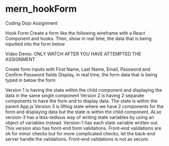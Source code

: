 # mern_hookForm
Coding Dojo Assignment 

Hook Form
Create a form like the following wireframe with a React Component and hooks. Then, show in real time, the data that is being inputted into the form below




Video Demo: ONLY WATCH AFTER YOU HAVE ATTEMPTED THE ASSIGNMENT




 Create form inputs with First Name, Last Name, Email, Password and Confirm Password fields
 Display, in real time, the form data that is being typed in below the form
 
 Version 1 is having the state within the child component and displaying the data in the same single component
 Version 2 is having 2 separate components to have the form and to display data. The state is within the parent App.js
 Version 3 is lifting state where we have 2 components for the form and displaying data but the state is within the child component. ALso version-3 has a less-tedious way of writing state variables by using an object of variables instead. Version-1 has each state variable written out. This version also has front-end form validations. Front-end validations are ok for minor checks but for more complicated checks, let the back-end server handle the validations. Front-end validations is not as secure. 

